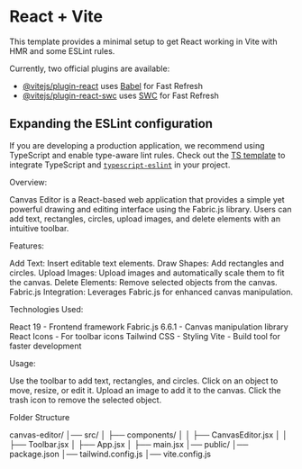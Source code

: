 # React + Vite

This template provides a minimal setup to get React working in Vite with HMR and some ESLint rules.

Currently, two official plugins are available:

- [@vitejs/plugin-react](https://github.com/vitejs/vite-plugin-react/blob/main/packages/plugin-react/README.md) uses [Babel](https://babeljs.io/) for Fast Refresh
- [@vitejs/plugin-react-swc](https://github.com/vitejs/vite-plugin-react-swc) uses [SWC](https://swc.rs/) for Fast Refresh

## Expanding the ESLint configuration

If you are developing a production application, we recommend using TypeScript and enable type-aware lint rules. Check out the [TS template](https://github.com/vitejs/vite/tree/main/packages/create-vite/template-react-ts) to integrate TypeScript and [`typescript-eslint`](https://typescript-eslint.io) in your project.

Overview:


Canvas Editor is a React-based web application that provides a simple yet powerful drawing and editing interface using the Fabric.js library. Users can add text, rectangles, circles, upload images, and delete elements with an intuitive toolbar.

Features:


Add Text: Insert editable text elements.
Draw Shapes: Add rectangles and circles.
Upload Images: Upload images and automatically scale them to fit the canvas.
Delete Elements: Remove selected objects from the canvas.
Fabric.js Integration: Leverages Fabric.js for enhanced canvas manipulation.

Technologies Used:


React 19 - Frontend framework
Fabric.js 6.6.1 - Canvas manipulation library
React Icons - For toolbar icons
Tailwind CSS - Styling
Vite - Build tool for faster development

Usage:


Use the toolbar to add text, rectangles, and circles.
Click on an object to move, resize, or edit it.
Upload an image to add it to the canvas.
Click the trash icon to remove the selected object.

Folder Structure


canvas-editor/
│── src/
│   ├── components/
│   │   ├── CanvasEditor.jsx
│   │   ├── Toolbar.jsx
│   ├── App.jsx
│   ├── main.jsx
│── public/
│── package.json
│── tailwind.config.js
│── vite.config.js
